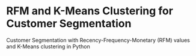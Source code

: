 # RFM and K-Means Clustering for Customer Segmentation
Customer Segmentation with Recency-Frequency-Monetary (RFM) values and K-Means clustering in Python
